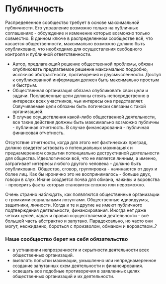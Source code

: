 # Публичность

Распределенное сообщество требует в основе максимальной публичности. Его управление возможно только на публичных соглашениях - обсуждение и изменение которых возможно только совместно. В данном ключе в распределенном сообществе всё, что касается общественности, максимально возможно должно быть опубликовано, что необходимо для осуществления свободного контроля и публичной ответственности.  

* Автор, предлагающий решение общественной проблемы, обязан опубликовать предлагаемое решение максимально подробно, исключая абстрактности, противоречия и двусмысленности. Доступ к опубликованной информации должен быть максимально простым и быстрым.  
* Общественная организация обязана опубликовать свои цели и задачи. Пославленные цели должны стоять непосредственно в интересах всех участников, чьи интересы она представляет. Озвучиваемые цели обязаны быть логически связаны с такой организацией.
* В случае осуществления какой-либо общественной деятельности, все такие действия должны быть максимально возможно публичны - публичная отчетность. В случае финансирования - публичная финансовая отчетность.

Отсутствие отчетности, когда для этого нет фактических преград, должно свидетельствовать о потенциальных махинациях и преднамеренном сокрытии потенциально деструктивной деятельности для общества. Идеологически всё, что не является личным, а именно, затрагивает интересы любого другого человека - должно быть опубликовано. Общество, сговор, группировка - начинаются от двух и более лиц. Как бы иронично это не воспринималось - больше двух, говори в слух. Иначе создается почва для обмана, наживы и воровства - проверить факты которых становится сложно или невозможно.

Очень странно наблюдать, как появляются общественные организации с громкими социальными лозунгами. Общественные идивидуумы, защитники, личности. Когда и те и другие не имеют публичного подтверждения деятельности, финансирования. Иногда нет даже четких целей, задач и правил осуществляемой деятельности - всё большей часть абстрактно и запутано. Парадоксально, но часто они могут, неожиданно, бороться с произволом, обманом и воровством..?

### Наше сообщество берет на себя обязательство 

* в устнанении непрозрачности и скрытности деятельности всех общественных организаций. 
* выявлять попытки махинации, умышленно или непреднамеренное создание запутанных схем деятельности и финансирования. 
* освещать все подобные противоречия в заявленных целях общественных организаций и их деятельности. 




